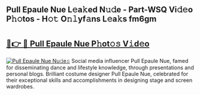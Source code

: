 ## Pull Epaule Nue L𝚎a𝚔ed N𝚞𝚍e - Part-WSQ Vi𝚍𝚎o P𝚑𝚘tos - H𝚘𝚝 O𝚗𝚕yf𝚊ns L𝚎a𝚔s fm6gm

# <h2><a href="http://kfboaqe.oniu.top/?m=Pull+Epaule+Nue">🔗👉 🔴 Pull Epaule Nue P𝚑ot𝚘𝚜 V𝚒d𝚎o</a></h2>

[![Pull Epaule Nue Nu𝚍e𝚜](https://i.imgur.com/0qMVB7G.gif)](http://kfboaqe.oniu.top/?m=Pull+Epaule+Nue)
Social media influencer Pull Epaule Nue, famed for disseminating dance and lifestyle knowledge, through presentations and personal blogs. Brilliant costume designer Pull Epaule Nue, celebrated for their exceptional skills and accomplishments in designing stage and screen wardrobes.  
